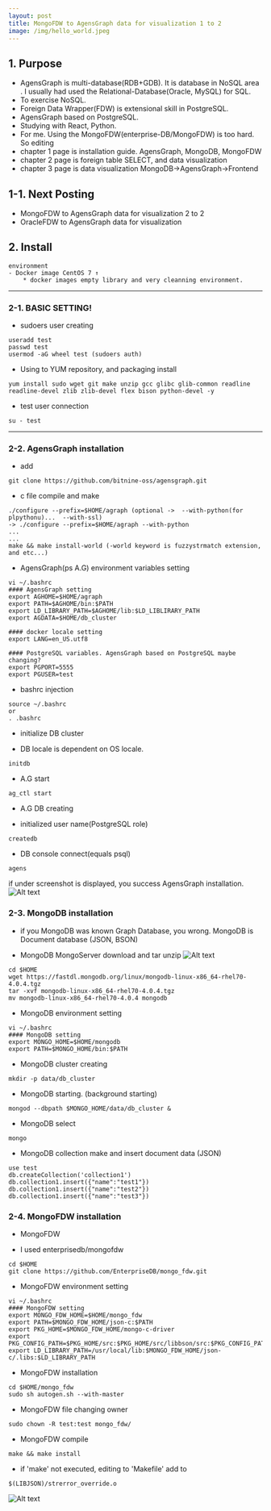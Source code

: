 ```yaml
---
layout: post
title: MongoFDW to AgensGraph data for visualization 1 to 2
image: /img/hello_world.jpeg
---
```

## 1. Purpose
- AgensGraph is multi-database(RDB+GDB). It is database in NoSQL area . I usually had used the Relational-Database(Oracle, MySQL) for SQL.
- To exercise NoSQL.
- Foreign Data Wrapper(FDW) is extensional skill in PostgreSQL.
- AgensGraph based on PostgreSQL.
- Studying with React, Python. 
- For me. Using the MongoFDW(enterprise-DB/MongoFDW) is too hard. So editing
- chapter 1 page is installation guide. AgensGraph, MongoDB, MongoFDW
- chapter 2 page is foreign table SELECT, and data visualization
- chapter 3 page is data visualization MongoDB->AgensGraph->Frontend

## 1-1. Next Posting
- MongoFDW to AgensGraph data for visualization 2 to 2
- OracleFDW to AgensGraph data for visualization

## 2. Install
````
environment
- Docker image CentOS 7 ↑
    * docker images empty library and very cleanning environment.
````
----
### 2-1. BASIC SETTING!
 - sudoers user creating
````
useradd test
passwd test
usermod -aG wheel test (sudoers auth)
````
 - Using to YUM repository, and packaging install
````
yum install sudo wget git make unzip gcc glibc glib-common readline readline-devel zlib zlib-devel flex bison python-devel -y
````
 - test user connection
````
su - test
````
----
### 2-2. AgensGraph installation
- add
````
git clone https://github.com/bitnine-oss/agensgraph.git
````
- c file compile and make 
````
./configure --prefix=$HOME/agraph (optional ->  --with-python(for plpythonu)...  --with-ssl)
-> ./configure --prefix=$HOME/agraph --with-python
...
...
make && make install-world (-world keyword is fuzzystrmatch extension, and etc...)
````
- AgensGraph(ps A.G) environment variables setting
````
vi ~/.bashrc
#### AgensGraph setting
export AGHOME=$HOME/agraph
export PATH=$AGHOME/bin:$PATH
export LD_LIBRARY_PATH=$AGHOME/lib:$LD_LIBLIRARY_PATH
export AGDATA=$HOME/db_cluster

#### docker locale setting
export LANG=en_US.utf8

#### PostgreSQL variables. AgensGraph based on PostgreSQL maybe changing?
export PGPORT=5555
export PGUSER=test
````
- bashrc injection
````
source ~/.bashrc
or
. .bashrc
````
- initialize DB cluster
* DB locale is dependent on OS locale.
````
initdb
````
- A.G start
````
ag_ctl start
````
- A.G DB creating
* initialized user name(PostgreSQL role)
````
createdb 
````
- DB console connect(equals psql)
````
agens
````
if under screenshot is displayed, you success AgensGraph installation.
![Alt text](https://github.com/jhs9396/jhs9396.github.io/blob/master/img/image.png?raw=true)

### 2-3. MongoDB installation
* if you MongoDB was known Graph Database, you wrong. MongoDB is Document database (JSON, BSON)
- MongoDB
MongoServer download and tar unzip
![Alt text](https://github.com/jhs9396/jhs9396.github.io/blob/master/img/mongodb.png?raw=true)
````
cd $HOME
wget https://fastdl.mongodb.org/linux/mongodb-linux-x86_64-rhel70-4.0.4.tgz
tar -xvf mongodb-linux-x86_64-rhel70-4.0.4.tgz
mv mongodb-linux-x86_64-rhel70-4.0.4 mongodb
````
- MongoDB environment setting
````
vi ~/.bashrc
#### MongoDB setting
export MONGO_HOME=$HOME/mongodb
export PATH=$MONGO_HOME/bin:$PATH
````
- MongoDB cluster creating
````
mkdir -p data/db_cluster
````
- MongoDB starting. (background starting)
````
mongod --dbpath $MONGO_HOME/data/db_cluster &
````
- MongoDB select
````
mongo
````
- MongoDB collection make and insert document data (JSON)
````
use test
db.createCollection('collection1')
db.collection1.insert({"name":"test1"})
db.collection1.insert({"name":"test2"})
db.collection1.insert({"name":"test3"})
````

### 2-4. MongoFDW installation

- MongoFDW
* I used enterprisedb/mongofdw 
````
cd $HOME
git clone https://github.com/EnterpriseDB/mongo_fdw.git
````
- MongoFDW environment setting
````
vi ~/.bashrc
#### MongoFDW setting
export MONGO_FDW_HOME=$HOME/mongo_fdw
export PATH=$MONGO_FDW_HOME/json-c:$PATH
export PKG_HOME=$MONGO_FDW_HOME/mongo-c-driver
export PKG_CONFIG_PATH=$PKG_HOME/src:$PKG_HOME/src/libbson/src:$PKG_CONFIG_PATH
export LD_LIBRARY_PATH=/usr/local/lib:$MONGO_FDW_HOME/json-c/.libs:$LD_LIBRARY_PATH
````
- MongoFDW installation
````
cd $HOME/mongo_fdw
sudo sh autogen.sh --with-master
````
- MongoFDW file changing owner
````
sudo chown -R test:test mongo_fdw/
````
- MongoFDW compile
````
make && make install
````

* if 'make' not executed, editing to 'Makefile' add to  
````
$(LIBJSON)/strerror_override.o
````
![Alt text](https://github.com/jhs9396/jhs9396.github.io/blob/master/img/mongofdw.png?raw=true)
